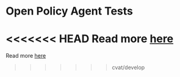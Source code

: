 # Open Policy Agent Tests

<<<<<<< HEAD
Read more [here](https://opencv.github.io/cvat/docs/contributing/running-tests/#opa-tests)
=======
Read more [here](https://docs.cvat.ai/docs/contributing/running-tests/#opa-tests)
>>>>>>> cvat/develop
